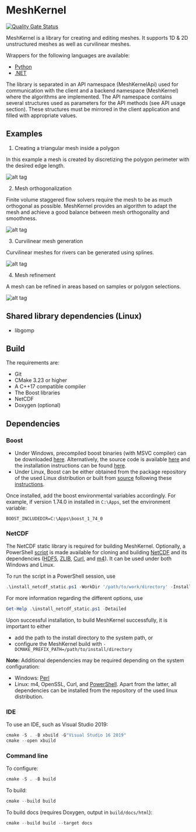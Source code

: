 # MeshKernel
[![Quality Gate Status](https://sonarcloud.io/api/project_badges/measure?project=Deltares_Grid_Editor_back-end&metric=alert_status)](https://sonarcloud.io/dashboard?id=Deltares_Grid_Editor_back-end)

MeshKernel is a library for creating and editing meshes.
It supports 1D & 2D unstructured meshes as well as curvilinear meshes.

Wrappers for the following languages are available:
- [Python](https://github.com/Deltares/MeshKernelPy)
- [.NET](https://github.com/Deltares/MeshKernelNET)

The library is separated in an API namespace (MeshKernelApi) used for communication with the client and a backend namespace (MeshKernel) where the algorithms are implemented. 
The API namespace contains several structures used as parameters for the API methods (see API usage section). 
These structures must be mirrored in the client application and filled with appropriate values.

## Examples

1. Creating a triangular mesh inside a polygon

In this example a mesh is created by discretizing the polygon perimeter with the desired edge length.

![alt tag](docs/images/TriangularMeshInPolygon.jpg)

2. Mesh orthogonalization

Finite volume staggered flow solvers require the mesh to be as much orthogonal as possible. 
MeshKernel provides an algorithm to adapt the mesh and achieve a good balance between mesh orthogonality and smoothness.

![alt tag](docs/images/MeshOrthogonalization.jpg)

3. Curvilinear mesh generation

Curvilinear meshes for rivers can be generated using splines.

![alt tag](docs/images/OrthogonalCurvilinearGrid.jpg)

4. Mesh refinement

A mesh can be refined in areas based on samples or polygon selections. 

![alt tag](docs/images/GridRefinement.jpg)


## Shared library dependencies (Linux)
- libgomp

## Build

The requirements are:
- Git
- CMake 3.23 or higher
- A C++17 compatible compiler
- The Boost libraries
- NetCDF
- Doxygen (optional)

## Dependencies

### Boost
- Under Windows, precompiled boost binaries (with MSVC compiler) can be downloaded [here](https://sourceforge.net/projects/boost/files/boost-binaries/). Alternatively, the source code is available [here](https://sourceforge.net/projects/boost/files/boost/) and the installation instructions can be found [here](https://www.boost.org/doc/libs/1_74_0/more/getting_started/windows.html).
- Under Linux, Boost can be either obtained from the package repository of the used Linux distribution or built from [source](https://sourceforge.net/projects/boost/files/boost/) following these [instructions](https://www.boost.org/doc/libs/1_74_0/more/getting_started/unix-variants.html).

 Once installed, add the boost environmental variables accordingly. For example, if version 1.74.0 in installed in `C:\Apps`, set the environment variable:
  ```
  BOOST_INCLUDEDIR=C:\Apps\boost_1_74_0
  ```

### NetCDF
The NetCDF static library is required for building MeshKernel. Optionally, a PowerShell [script](scripts/install_netcdf_static.ps1) is made available for cloning and building [NetCDF](https://github.com/Unidata/netcdf-c) and its dependencies ([HDF5](https://github.com/HDFGroup/hdf5), [ZLIB](https://github.com/madler/zlib), [Curl](https://github.com/curl/curl), and [m4](https://sourceforge.net/projects/gnuwin32/files/m4/)). It can be used under both Windows and Linux.

To run the script in a PowerShell session, use
```powershell
.\install_netcdf_static.ps1 -WorkDir '/path/to/work/directory' -InstallDir '/path/to/install/directory' -BuildType 'Release' -ParallelJobs 10 -GitTags @{ zlib = 'v1.2.13'; curl = 'curl-7_88_1';  hdf5 = 'hdf5-1_14_0';  netcdf_c = 'v4.9.1'}
```

For more information regarding the different options, use
```powershell
Get-Help .\install_netcdf_static.ps1 -Detailed
```

Upon successful installation, to build MeshKernel successfully, it is important to either
- add the path to the install directory to the system path, or
- configure the MeshKernel build with `-DCMAKE_PREFIX_PATH=/path/to/install/directory`

**Note:** Additional dependencies may be required depending on the system configuration:
- Windows: [Perl](https://strawberryperl.com/)
- Linux: m4, OpenSSL, Curl, and [PowerShell](https://learn.microsoft.com/en-us/powershell/scripting/install/installing-powershell-on-linux?view=powershell-7.3). Apart from the latter, all dependencies can be installed from the repository of the used linux distribution.
  
### IDE
To use an IDE, such as Visual Studio 2019:

```powershell
cmake -S . -B xbuild -G"Visual Studio 16 2019"
cmake --open xbuild
```
### Command line
To configure:
```powershell
cmake -S . -B build
```

To build:
```powershell
cmake --build build
```

To build docs (requires Doxygen, output in `build/docs/html`):
```powershell
cmake --build build --target docs
```
